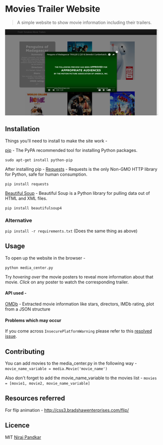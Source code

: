 # Movies Trailer Website

> A simple website to show movie information including their trailers.

![alt text](Images/freshtomatoes_2in1.png "Movies Trailer Screenshot")

## Installation

Things you'll need to install to make the site work - 

[pip](https://pip.pypa.io/en/stable/) - The PyPA recommended tool for installing Python packages.

`sudo apt-get install python-pip`

After installing pip - 
[Requests](http://docs.python-requests.org/en/master/) - Requests is the only Non-GMO HTTP library for Python, safe for human consumption.

`pip install requests`

[Beautiful Soup](https://www.crummy.com/software/BeautifulSoup/bs4/doc/) - Beautiful Soup is a Python library for pulling data out of HTML and XML files.

`pip install beautifulsoup4`

### Alternative

`pip install -r requirements.txt` (Does the same thing as above)

## Usage

To open up the website in the browser - 

`python media_center.py`

Try _hovering over_ the movie posters to reveal more information about that movie.
_Click_ on any poster to watch the corresponding trailer.

#### API used -
 [OMDb](http://www.omdbapi.com/) - Extracted movie information like stars, directors, IMDb rating, plot from a JSON structure
#### Problems which may occur

If you come across `InsecurePlatformWarning` please refer to this [resolved issue](https://github.com/nirajpandkar/MovieTrailerWebsite/issues/3).
## Contributing

You can add movies to the media_center.py in the following way - 
`movie_name_variable = media.Movie('movie_name')`

Also don't forget to add the movie_name_variable to the movies list - 
`movies = [movie1, movie2, movie_name_variable]`

## Resources referred

For flip animation - http://css3.bradshawenterprises.com/flip/

## Licence

MIT [Niraj Pandkar](https://github.com/nirajpandkar)